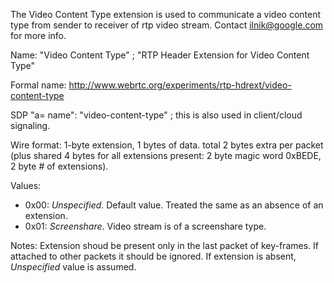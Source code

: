 The Video Content Type extension is used to communicate a video content type
from sender to receiver of rtp video stream. Contact <ilnik@google.com> for
more info.

Name: "Video Content Type" ; "RTP Header Extension for Video Content Type"

Formal name: <http://www.webrtc.org/experiments/rtp-hdrext/video-content-type>

SDP "a= name": "video-content-type" ; this is also used in client/cloud signaling.

Wire format: 1-byte extension, 1 bytes of data. total 2 bytes extra per packet
(plus shared 4 bytes for all extensions present: 2 byte magic word 0xBEDE, 2
byte # of extensions).

Values:

  * 0x00: *Unspecified*. Default value. Treated the same as an absence of an extension.
  * 0x01: *Screenshare*. Video stream is of a screenshare type.

Notes: Extension shoud be present only in the last packet of key-frames. If
attached to other packets it should be ignored. If extension is absent,
*Unspecified* value is assumed.

